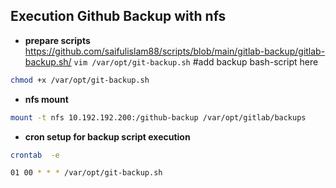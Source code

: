 ## Execution Github Backup with nfs

- **prepare scripts**\
https://github.com/saifulislam88/scripts/blob/main/gitlab-backup/gitlab-backup.sh/
`vim /var/opt/git-backup.sh`             #add backup bash-script here

```sh
chmod +x /var/opt/git-backup.sh
```
- **nfs mount**

```sh
mount -t nfs 10.192.192.200:/github-backup /var/opt/gitlab/backups
```

- **cron setup for backup script execution**
```sh
crontab  -e
```

```sh
01 00 * * * /var/opt/git-backup.sh
```
